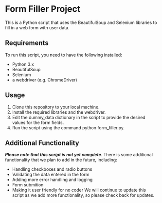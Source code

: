 # Form Filler Project

This is a Python script that uses the BeautifulSoup and Selenium libraries to fill in a web form with user data.

## Requirements

To run this script, you need to have the following installed:

- Python 3.x
- BeautifulSoup
- Selenium
- a webdriver (e.g. ChromeDriver)

## Usage
1. Clone this repository to your local machine.
2. Install the required libraries and the webdriver.
3. Edit the dummy_data dictionary in the script to provide the desired values for the form fields.
4. Run the script using the command python form_filler.py.

## Additional Functionality
***Please note that this script is not yet complete***. There is some additional functionality that we plan to add in the future, including:

- Handling checkboxes and radio buttons
- Validating the data entered in the form
- Adding more error handling and logging
- Form submition
- Making it user friendly for no coder
We will continue to update this script as we add more functionality, so please check back for updates.